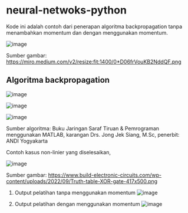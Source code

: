 # neural-netwoks-python
Kode ini adalah contoh dari penerapan algoritma backpropagation tanpa menambahkan momentum dan dengan menggunakan momentum.

![image](https://github.com/Wayan123/neural-netwoks-python/assets/17795544/10818854-a2a3-4ea6-952d-87fba5d63556)

Sumber gambar: https://miro.medium.com/v2/resize:fit:1400/0*D06frVouKB2NddQF.png


## Algoritma backpropagation

![image](https://github.com/Wayan123/neural-netwoks-python/assets/17795544/12fb1112-21bb-4af2-b0bd-071fe85a4541)

![image](https://github.com/Wayan123/neural-netwoks-python/assets/17795544/c95cd517-2e5d-42d8-be70-ad255e6b6958)

![image](https://github.com/Wayan123/neural-netwoks-python/assets/17795544/527057dd-aa05-43b8-8f6b-089afbda8b99)

Sumber algoritma: Buku Jaringan Saraf Tiruan & Pemrograman menggunakan MATLAB, karangan Drs. Jong Jek Siang, M.Sc, penerbit: ANDI Yogyakarta

Contoh kasus non-linier yang diselesaikan,

![image](https://github.com/Wayan123/neural-netwoks-python/assets/17795544/f0069d30-bfdf-47cb-899f-22c9717eb8ec)

Sumber gambar: https://www.build-electronic-circuits.com/wp-content/uploads/2022/09/Truth-table-XOR-gate-417x500.png

1. Output pelatihan tanpa menggunakan momentum
![image](https://github.com/Wayan123/neural-netwoks-python/assets/17795544/f95d699f-5eaa-4976-b4ea-26db07581c70)

2. Output pelatihan dengan menggunakan momentum
![image](https://github.com/Wayan123/neural-netwoks-python/assets/17795544/5abdb5db-7090-4c28-aa8d-359704fa4446)
